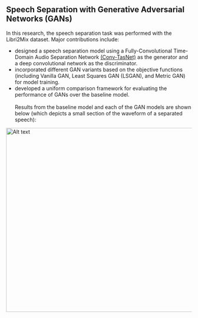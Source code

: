 <h2>Speech Separation with Generative Adversarial Networks (GANs)</h2><p> In this research, the speech separation task was performed with the Libri2Mix dataset. Major contributions include:
 
 -  designed a speech separation model using a Fully-Convolutional Time-Domain Audio Separation Network [(Conv-TasNet)](https://arxiv.org/abs/1809.07454) as the generator and a deep convolutional network as the discriminator. <br>
-  incorporated different GAN variants based on the objective functions (including Vanilla GAN, Least Squares GAN (LSGAN), and Metric GAN) for model training.<br>
-  developed a uniform comparison framework for evaluating the performance of GANs over the baseline model. 
 <br><br>
 Results from the baseline model and each of the GAN models are shown below (which depicts a small section of the waveform of a separated speech):

<a href="https://github.com/abishek2019/Machine_Learning/blob/main/Speech%20Separation%20(Deep%20Learning%20Thesis%20Research)/assets/Result2.png">
<img src="https://github.com/abishek2019/Machine_Learning/blob/main/Speech%20Separation%20(Deep%20Learning%20Thesis%20Research)/assets/Result2.png" alt="Alt text" width="1000" height="500">
</a>



